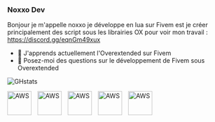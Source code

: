 ### Noxxo Dev

Bonjour je m'appelle noxxo je développe en lua sur Fivem est je créer principalement des script sous les librairies OX pour voir mon travail : https://discord.gg/eqnGm49xux

- 🌱 J'apprends actuellement l'Overextended sur Fivem
- 💬 Posez-moi des questions sur le développement de Fivem sous Overextended
<!--
**Noxxodev/Noxxodev** is a ✨ _special_ ✨ repository because its `README.md` (this file) appears on your GitHub profile.

Here are some ideas to get you started:

- 🔭 I’m currently working on ...

- 👯 I’m looking to collaborate on ...
- 🤔 I’m looking for help with ...

- 📫 How to reach me: ...
- 😄 Pronouns: ...
- ⚡ Fun fact: ...
-->

![GHstats](https://github-readme-stats.vercel.app/api?username=Noxxodev&show_icons=true)

<img align="left" alt="AWS" width="55px" src="https://cdn.jsdelivr.net/gh/devicons/devicon/icons/visualstudio/visualstudio-plain.svg" style="padding-right:11px;" /> <img align="left" alt="AWS" width="55px" src="https://cdn.jsdelivr.net/gh/devicons/devicon@latest/icons/lua/lua-original.svg" style="padding-right:11px;" /> <img align="left" alt="AWS" width="55px" src="https://cdn.jsdelivr.net/gh/devicons/devicon/icons/html5/html5-original.svg" style="padding-right:11px;" /> <img align="left" alt="AWS" width="55px" src="https://cdn.jsdelivr.net/gh/devicons/devicon/icons/css3/css3-original.svg" style="padding-right:11px;" /> <img align="left" alt="AWS" width="55px" src="https://cdn.jsdelivr.net/gh/devicons/devicon/icons/mysql/mysql-original-wordmark.svg" style="padding-right:11px;" />
